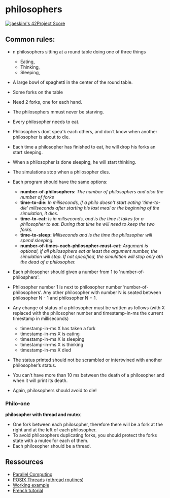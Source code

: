 # philosophers

[![jaeskim's 42Project Score](https://badge42.herokuapp.com/api/project/javrodri/Philosophers)](https://github.com/JaeSeoKim/badge42)

## Common rules: 
* n philosophers sitting at a round table doing one of three things
	* Eating,
	* Thinking,
	* Sleeping,

* A large bowl of spaghetti in the center of the round table.
* Some forks on the table
* Need 2 forks, one for each hand.
* The philosophers mmust never be starving.
* Every philosopher needs to eat.
* Philosophers dont spea'k each others, and don´t know when another philosopher is about to die.
* Each time a philosopher has finished to eat, he will drop his forks an start sleeping.
* When  a philosopher is done sleeping, he will start thinking.
* The simulations stop when a philosopher dies.
* Each program should have the same options:
	* __number-of-philosophers:__ _The number of philosophers and also the number of forks_
	* __time-to-die:__ _In miliseconds, if a philo doesn't start eating 'time-to-die' miliseconds after starting his last meal or the beginning of the simulation, it dies._
	* __time-to-eat:__ _Is in miliseconds, and is the time it takes for a philosopher to eat. During that time he will need to keep the two forks._
	* __time-to-sleep:__ _Miliseconds and is the time the philosopher will spend sleeping._
	* __number-of-times-each-philosopher-must-eat:__ _Argument is optional, if all philosophers eat at least the argument number, the simulation will stop. If not specified, the simulation will stop only ath the dead of a philosopher._
* Each philosopher should given a number from 1 to 'number-of-philosphers'.
* Philosopher number 1 is next to philosopher number ’number-of-philosophers’. Any other philosopher with number N is seated between philosopher N - 1 and philosopher N + 1.
* Any change of status of a philosopher must be written as follows (with X replaced with the philosopher number and timestamp-in-ms the current timestamp in milliseconds)
	* timestamp-in-ms X has taken a fork
	* timestamp-in-ms X is eating
	* timestamp-in-ms X is sleeping
	* timestamp-in-ms X is thinking
	* timestamp-in-ms X died
* The status printed should not be scrambled or intertwined with another philosopher’s status.
* You can’t have more than 10 ms between the death of a philosopher and when it will print its death.
* Again, philosophers should avoid to die!

### Philo-one
__philosopher with thread and mutex__

* One fork between each philosopher, therefore there will be a fork at the right and at the left of each philosopher.
* To avoid philosophers duplicating forks, you should protect the forks state with a mutex for each of them.
* Each philosopher should be a thread.

## Ressources

* [Parallel Computing](https://computing.llnl.gov/tutorials/parallel_comp/)
* [POSIX Threads](https://computing.llnl.gov/tutorials/pthreads/) ([pthread routines](https://computing.llnl.gov/tutorials/pthreads/#AppendixA))
* [Working example](https://timmurphy.org/2010/05/04/pthreads-in-c-a-minimal-working-example/)
* [French tutorial](https://franckh.developpez.com/tutoriels/posix/pthreads/)
